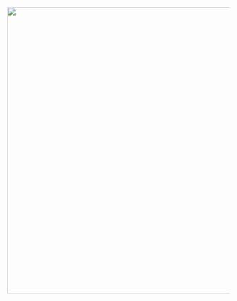 <img src='https://img.izismile.com/img/img11/20180119/1000/gaming_history_is_something_very_nostalgic_03.gif' width="780" height="648">
